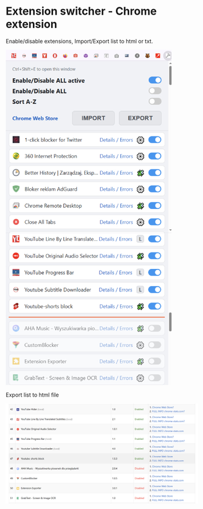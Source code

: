# Extension switcher - Chrome extension

Enable/disable extensions, Import/Export list to html or txt.

![esv1.jpg](images/esv1.jpg)

Export list to html file

![export.png](images/export.png)

